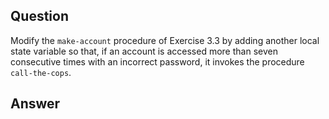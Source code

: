 ## Question

Modify the `make-account` procedure of Exercise 3.3 by adding another local state variable so that, if an account is accessed more than seven consecutive times with an incorrect password, it invokes the procedure `call-the-cops`.

## Answer
